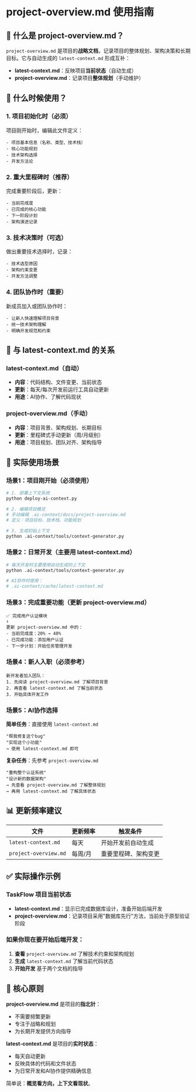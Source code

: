 # project-overview.md 使用指南

## 🎯 什么是 project-overview.md？

`project-overview.md` 是项目的**战略文档**，记录项目的整体规划、架构决策和长期目标。它与自动生成的 `latest-context.md` 形成互补：

- **latest-context.md**：反映项目**当前状态**（自动生成）
- **project-overview.md**：记录项目**整体规划**（手动维护）

## 📅 什么时候使用？

### 1. **项目初始化时**（必须）
项目刚开始时，编辑此文件定义：
```
- 项目基本信息（名称、类型、技术栈）
- 核心功能规划
- 技术架构选择
- 开发方法论
```

### 2. **重大里程碑时**（推荐）
完成重要阶段后，更新：
```
- 当前完成度
- 已完成的核心功能
- 下一阶段计划
- 架构演进记录
```

### 3. **技术决策时**（可选）
做出重要技术选择时，记录：
```
- 技术选型原因
- 架构约束变更
- 开发方法调整
```

### 4. **团队协作时**（重要）
新成员加入或团队协作时：
```
- 让新人快速理解项目背景
- 统一技术架构理解
- 明确开发规范和约束
```

## 🔄 与 latest-context.md 的关系

### latest-context.md（自动）
- **内容**：代码结构、文件变更、当前状态
- **更新**：每天/每次开发前运行工具自动更新
- **用途**：AI协作、了解代码现状

### project-overview.md（手动）
- **内容**：项目背景、架构规划、长期目标
- **更新**：里程碑式手动更新（周/月级别）
- **用途**：项目规划、团队对齐、架构指导

## 🎯 实际使用场景

### 场景1：项目刚开始（必须使用）
```bash
# 1. 部署上下文系统
python deploy-ai-context.py

# 2. 编辑项目概览
# 手动编辑 .ai-context/docs/project-overview.md
# 定义：项目目标、技术栈、功能规划

# 3. 生成初始上下文
python .ai-context/tools/context-generator.py
```

### 场景2：日常开发（主要用 latest-context.md）
```bash
# 每天开发时主要使用自动生成的上下文
python .ai-context/tools/context-generator.py

# AI协作时使用：
# .ai-context/cache/latest-context.md
```

### 场景3：完成重要功能（更新 project-overview.md）
```
✅ 完成用户认证模块
↓
更新 project-overview.md 中的：
- 当前完成度：20% → 40%
- 已完成功能：添加用户认证
- 下一步计划：开始任务管理开发
```

### 场景4：新人入职（必须参考）
```
新开发者加入团队：
1. 先阅读 project-overview.md 了解项目背景
2. 再查看 latest-context.md 了解当前状态
3. 开始具体开发工作
```

### 场景5：AI协作选择

**简单任务**：直接使用 `latest-context.md`
```
"帮我修复这个bug"
"实现这个小功能"
→ 使用 latest-context.md 即可
```

**复杂任务**：先参考 `project-overview.md`
```
"重构整个认证系统"
"设计新的数据架构"
→ 先查看 project-overview.md 了解整体规划
→ 再用 latest-context.md 了解具体状态
```

## 📊 更新频率建议

| 文件 | 更新频率 | 触发条件 |
|------|----------|----------|
| `latest-context.md` | 每天 | 开始开发前自动生成 |
| `project-overview.md` | 每周/月 | 重要里程碑、架构变更 |

## ✅ 实际操作示例

### TaskFlow 项目当前状态
- **latest-context.md**：显示已完成数据库设计，准备开始后端开发
- **project-overview.md**：记录项目采用"数据库先行"方法，当前处于原型验证阶段

### 如果你现在要开始后端开发：
1. **查看** `project-overview.md` 了解技术约束和架构规划
2. **生成** `latest-context.md` 了解当前代码状态
3. **开始开发** 基于两个文档的指导

## 🎯 核心原则

**project-overview.md** 是项目的**指北针**：
- 不需要频繁更新
- 专注于战略和规划
- 为长期开发提供方向指导

**latest-context.md** 是项目的**实时状态**：
- 每天自动更新
- 反映具体的代码和文件状态
- 为日常开发和AI协作提供精确信息

简单说：**概览看方向，上下文看现状**。
